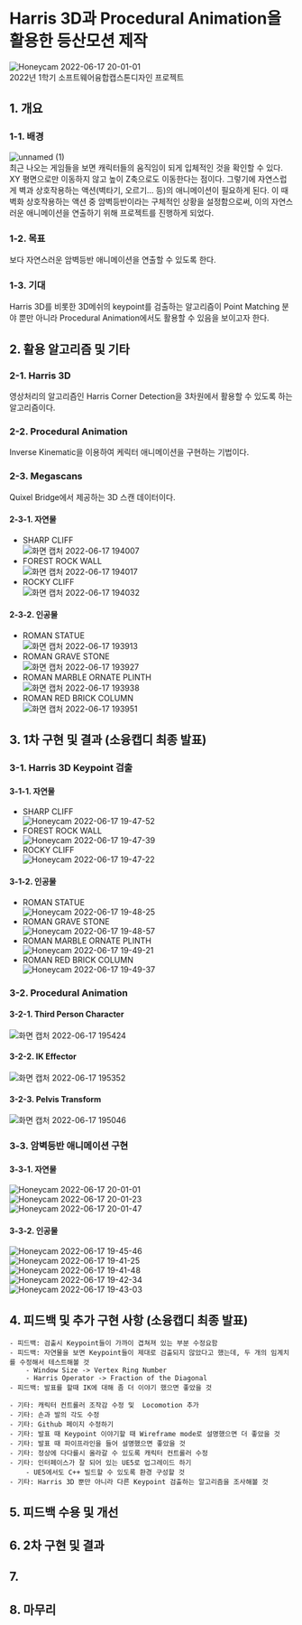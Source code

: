# Harris 3D과 Procedural Animation을 활용한 등산모션 제작
![Honeycam 2022-06-17 20-01-01](https://user-images.githubusercontent.com/30585313/174286112-9d2da32b-fa5a-43d5-9a42-48f127dd3e89.gif)
<br>
2022년 1학기 소프트웨어융합캡스톤디자인 프로젝트

## 1. 개요
### 1-1. 배경
![unnamed (1)](https://user-images.githubusercontent.com/30585313/174286521-bcb7c424-cd11-41bf-af16-67b6b92aa503.gif)
<br>
최근 나오는 게임들을 보면 캐릭터들의 움직임이 되게 입체적인 것을 확인할 수 있다. XY 평면으로만 이동하지 않고 높이 Z축으로도 이동한다는 점이다. 그렇기에 자연스럽게 벽과 상호작용하는 액션(벽타기, 오르기... 등)의 애니메이션이 필요하게 된다. 이 때 벽화 상호작용하는 액션 중 암벽등반이라는 구체적인 상황을 설정함으로써, 이의 자연스러운 애니메이션을 연출하기 위해 프로젝트를 진행하게 되었다.

### 1-2. 목표
보다 자연스러운 암벽등반 애니메이션을 연출할 수 있도록 한다.

### 1-3. 기대
Harris 3D를 비롯한 3D메쉬의 keypoint를 검출하는 알고리즘이 Point Matching 분야 뿐만 아니라 Procedural Animation에서도 활용할 수 있음을 보이고자 한다.

## 2. 활용 알고리즘 및 기타

### 2-1. Harris 3D
영상처리의 알고리즘인 Harris Corner Detection을 3차원에서 활용할 수 있도록 하는 알고리즘이다.

### 2-2. Procedural Animation
Inverse Kinematic을 이용하여 케릭터 애니메이션을 구현하는 기법이다.

### 2-3. Megascans
Quixel Bridge에서 제공하는 3D 스캔 데이터이다.

#### 2-3-1. 자연물
- SHARP CLIFF <BR>
![화면 캡처 2022-06-17 194007](https://user-images.githubusercontent.com/30585313/174285771-6befc042-6617-402d-965e-739d024939b7.png)
- FOREST ROCK WALL <BR>
![화면 캡처 2022-06-17 194017](https://user-images.githubusercontent.com/30585313/174285772-6097c839-e9a8-4dcb-8911-dc941c6aca45.png)
- ROCKY CLIFF <BR>
![화면 캡처 2022-06-17 194032](https://user-images.githubusercontent.com/30585313/174285775-aa4a6d98-f241-4576-aa89-55e745c13e2f.png)
#### 2-3-2. 인공물
- ROMAN STATUE <BR>
![화면 캡처 2022-06-17 193913](https://user-images.githubusercontent.com/30585313/174285760-1328aacd-2a23-4774-b122-527983769cb7.png)
- ROMAN GRAVE STONE <BR>
![화면 캡처 2022-06-17 193927](https://user-images.githubusercontent.com/30585313/174285763-6675495c-cd54-4c9e-b113-9b3133001c3d.png)
- ROMAN MARBLE ORNATE PLINTH <BR>
![화면 캡처 2022-06-17 193938](https://user-images.githubusercontent.com/30585313/174285765-82f90d4a-0d44-47df-85e1-a2622214cf60.png)   
- ROMAN RED BRICK COLUMN <BR>
![화면 캡처 2022-06-17 193951](https://user-images.githubusercontent.com/30585313/174285769-7779cee5-f459-4482-9111-d3d4adcd1758.png)

## 3. 1차 구현 및 결과 (소융캡디 최종 발표)

### 3-1. Harris 3D Keypoint 검출
#### 3-1-1. 자연물
- SHARP CLIFF <BR>
![Honeycam 2022-06-17 19-47-52](https://user-images.githubusercontent.com/30585313/174285707-10dadd65-6ba1-421e-900c-59a68b56538a.gif)
- FOREST ROCK WALL <BR>
![Honeycam 2022-06-17 19-47-39](https://user-images.githubusercontent.com/30585313/174285703-e760e6de-d994-48cf-9dc1-197b7f86b542.gif)
- ROCKY CLIFF <BR>
![Honeycam 2022-06-17 19-47-22](https://user-images.githubusercontent.com/30585313/174285695-3a5090fb-6707-4502-a4f6-a276f8b37e3f.gif)
    
#### 3-1-2. 인공물
- ROMAN STATUE <BR>
![Honeycam 2022-06-17 19-48-25](https://user-images.githubusercontent.com/30585313/174285710-7c1c95c7-4887-4328-9ea4-99f54c13fe36.gif)  
- ROMAN GRAVE STONE <BR>
![Honeycam 2022-06-17 19-48-57](https://user-images.githubusercontent.com/30585313/174285713-e44eea65-6692-4d9d-a1da-b342728d0218.gif)
- ROMAN MARBLE ORNATE PLINTH <BR>
![Honeycam 2022-06-17 19-49-21](https://user-images.githubusercontent.com/30585313/174285716-64662df2-17d4-4cfb-8833-6ed764e543e6.gif) 
- ROMAN RED BRICK COLUMN <BR>
![Honeycam 2022-06-17 19-49-37](https://user-images.githubusercontent.com/30585313/174285719-57a778e5-4a13-44ca-838b-27dd1846ac6a.gif)
    
### 3-2. Procedural Animation
#### 3-2-1. Third Person Character <br>
![화면 캡처 2022-06-17 195424](https://user-images.githubusercontent.com/30585313/174285821-16b3f77e-a561-4810-bb23-620719eb1614.png)
#### 3-2-2. IK Effector <br>
![화면 캡처 2022-06-17 195352](https://user-images.githubusercontent.com/30585313/174285832-6dfb88d7-e064-4889-beb0-dd14b2cdc3d2.png)
#### 3-2-3. Pelvis Transform <br>
![화면 캡처 2022-06-17 195046](https://user-images.githubusercontent.com/30585313/174285827-71be86e9-819d-4146-bcd7-533e5438efe1.png)
 
### 3-3. 암벽등반 애니메이션 구현
#### 3-3-1. 자연물
![Honeycam 2022-06-17 20-01-01](https://user-images.githubusercontent.com/30585313/174286112-9d2da32b-fa5a-43d5-9a42-48f127dd3e89.gif) <br>
![Honeycam 2022-06-17 20-01-23](https://user-images.githubusercontent.com/30585313/174286120-15dfddbe-765d-4bda-bb48-60e589e2d22d.gif) <br>
![Honeycam 2022-06-17 20-01-47](https://user-images.githubusercontent.com/30585313/174286123-6c261a81-ae0e-4176-b9db-af4d6c4716da.gif) <br>
    
#### 3-3-2. 인공물
![Honeycam 2022-06-17 19-45-46](https://user-images.githubusercontent.com/30585313/174285430-44f5e0ca-84dc-4114-a964-ddc6c02ff3fa.gif) <br>
![Honeycam 2022-06-17 19-41-25](https://user-images.githubusercontent.com/30585313/174285404-397abcc6-2b07-4a48-b192-5406f889d508.gif) <br>
![Honeycam 2022-06-17 19-41-48](https://user-images.githubusercontent.com/30585313/174285417-0db23a3e-5216-4bed-b638-867f31dbe833.gif) <br>
![Honeycam 2022-06-17 19-42-34](https://user-images.githubusercontent.com/30585313/174285421-8951beb0-2e42-4a9d-86e8-7d7609edc464.gif) <br>
![Honeycam 2022-06-17 19-43-03](https://user-images.githubusercontent.com/30585313/174285426-909bffe4-ad10-4e27-959b-f4cf079182c4.gif) <br>

    
## 4. 피드백 및 추가 구현 사항 (소융캡디 최종 발표)
    - 피드백: 검출시 Keypoint들이 가까이 겹쳐져 있는 부분 수정요함
    - 피드백: 자연물을 보면 Keypoint들이 제대로 검출되지 않았다고 했는데, 두 개의 임계치를 수정해서 테스트해볼 것
        - Window Size -> Vertex Ring Number
        - Harris Operator -> Fraction of the Diagonal
    - 피드백: 발표를 할때 IK에 대해 좀 더 이야기 했으면 좋았을 것
    
    - 기타: 캐릭터 컨트롤러 조작감 수정 및  Locomotion 추가
    - 기타: 손과 발의 각도 수정
    - 기타: Github 페이지 수정하기
    - 기타: 발표 때 Keypoint 이야기할 때 Wireframe mode로 설명했으면 더 좋았을 것
    - 기타: 발표 때 파이프라인을 들어 설명했으면 좋았을 것
    - 기타: 정상에 다다를시 올라갈 수 있도록 캐릭터 컨트롤러 수정
    - 기타: 인터페이스가 잘 되어 있는 UE5로 업그레이드 하기
        - UE5에서도 C++ 빌드할 수 있도록 환경 구성할 것
    - 기타: Harris 3D 뿐만 아니라 다른 Keypoint 검출하는 알고리즘을 조사해볼 것
    
## 5. 피드백 수용 및 개선

## 6. 2차 구현 및 결과

## 7. 

## 8. 마무리
